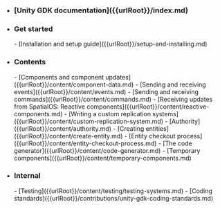 - <h3>[Unity GDK documentation]({{urlRoot}}/index.md)</h3>
- <h3>Get started</h3>
    - [Installation and setup guide]({{urlRoot}}/setup-and-installing.md) 
- <h3>Contents</h3>
    - [Components and component updates]({{urlRoot}}/content/component-data.md)
    - [Sending and receiving events]({{urlRoot}}/content/events.md)
    - [Sending and receiving commands]({{urlRoot}}/content/commands.md)
    - [Receiving updates from SpatialOS: Reactive components]({{urlRoot}}/content/reactive-components.md)
    - [Writing a custom replication systems]({{urlRoot}}/content/custom-replication-system.md)
    - [Authority]({{urlRoot}}/content/authority.md)
    - [Creating entities]({{urlRoot}}/content/create-entity.md)
    - [Entity checkout process]({{urlRoot}}/content/entity-checkout-process.md)
    - [The code generator]({{urlRoot}}/content/code-generator.md)
    - [Temporary components]({{urlRoot}}/content/temporary-components.md)
- <h3>Internal</h3>
    - [Testing]({{urlRoot}}/content/testing/testing-systems.md)
    - [Coding standards]({{urlRoot}}/contributions/unity-gdk-coding-standards.md)